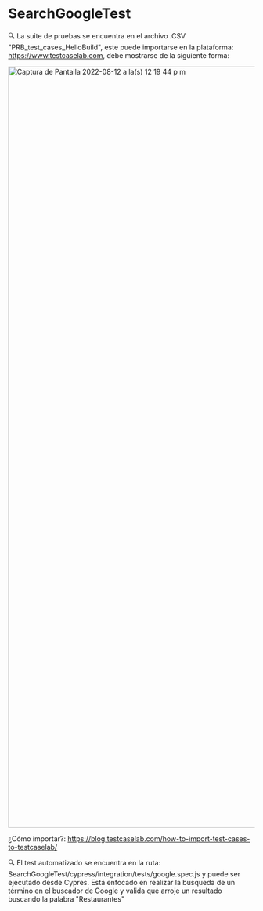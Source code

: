 # SearchGoogleTest
🔍 La suite de pruebas se encuentra en el archivo .CSV "PRB_test_cases_HelloBuild", este puede importarse en la plataforma: https://www.testcaselab.com, debe mostrarse de la siguiente forma: 

<img width="1552" alt="Captura de Pantalla 2022-08-12 a la(s) 12 19 44 p m" src="https://user-images.githubusercontent.com/107163515/184410767-749bb90c-f5af-4708-a2ac-30be90d766b7.png">

¿Cómo importar?: https://blog.testcaselab.com/how-to-import-test-cases-to-testcaselab/

🔍 El test automatizado se encuentra en la ruta: SearchGoogleTest/cypress/integration/tests/google.spec.js y puede ser ejecutado desde Cypres. Está enfocado en realizar la busqueda de un término en el buscador de Google y valida que arroje un resultado buscando la palabra "Restaurantes"
